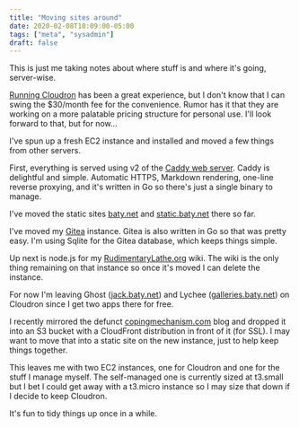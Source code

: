 ```yaml
---
title: "Moving sites around"
date: 2020-02-08T10:09:00-05:00
tags: ["meta", "sysadmin"]
draft: false
---
```


This is just me taking notes about where stuff is and where it's going,
server-wise.

[Running Cloudron](https://jack.baty.net/2020/cloudron/) has been a great experience, but I don't know that I can swing
the $30/month fee for the convenience. Rumor has it that they are
working on a more palatable pricing structure for personal use. I'll look
forward to that, but for now...

I've spun up a fresh EC2 instance and installed and moved a few
things from other servers.

First, everything is served using v2 of the [Caddy web server](https://caddyserver.com). Caddy is
delightful and simple. Automatic HTTPS, Markdown rendering, one-line reverse
proxying, and it's written in Go so there's just a single binary to manage.

I've moved the static sites [baty.net](https://baty.net/) and [static.baty.net](https://static.baty.net/) there so far.

I've moved my [Gitea](https://gitea.io/en-us/) instance. Gitea is also written in Go so that was pretty easy.
I'm using Sqlite for the Gitea database, which keeps things simple.

Up next is node.js for my [RudimentaryLathe.org](https://rudimentarylathe.org/) wiki. The wiki is the only thing
remaining on that instance so once it's moved I can delete the instance.

For now I'm leaving Ghost ([jack.baty.net](https://jack.baty.net/)) and Lychee ([galleries.baty.net](https://galleries.baty.net/)) on
Cloudron since I get two apps there for free.

I recently mirrored the defunct [copingmechanism.com](https://copingmechanism.com) blog and dropped it into an
S3 bucket with a CloudFront distribution in front of it (for SSL). I may want to
move that into a static site on the new instance, just to help keep things together.

This leaves me with two EC2 instances, one for Cloudron and one for the stuff I
manage myself. The self-managed one is currently sized at t3.small but I bet I
could get away with a t3.micro instance so I may size that down if I decide to
keep Cloudron.

It's fun to tidy things up once in a while.
